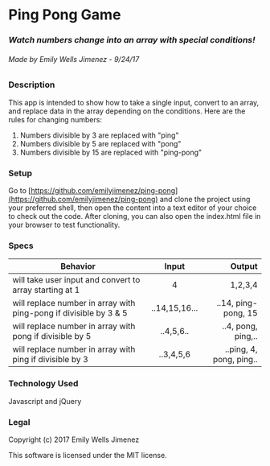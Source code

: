 # Ping Pong Game

### _Watch numbers change into an array with special conditions!_

###### Made by Emily Wells Jimenez - 9/24/17

### Description

This app is intended to show how to take a single input, convert to an array, and replace data in the array depending on the conditions. Here are the rules for changing numbers:

1. Numbers divisible by 3 are replaced with "ping"
2. Numbers divisible by 5 are replaced with "pong"
3. Numbers divisible by 15 are replaced with "ping-pong"

### Setup

Go to [https://github.com/emilyjimenez/ping-pong](https://github.com/emilyjimenez/ping-pong) and clone the project using your preferred shell, then open the content into a text editor of your choice to check out the code. After cloning, you can also open the index.html file in your browser to test functionality.

### Specs

| Behavior       | Input        | Output |
| ------------- |:-------------:| -----:|
| will take user input and convert to array starting at 1| 4| 1,2,3,4 |
| will replace number in array with ping-pong if divisible by 3 & 5|..14,15,16...|..14, ping-pong, 15|
|will replace number in array with pong if divisible by 5|..4,5,6..|..4, pong, ping,..|
|will replace number in array with ping if divisible by 3|..3,4,5,6|..ping, 4, pong, ping..|

### Technology Used

Javascript and jQuery

### Legal

Copyright (c) 2017 Emily Wells Jimenez

This software is licensed under the MIT license.

